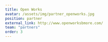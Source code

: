 ```yaml
---
title: Open Works
avatar: /assets/img/partner_openworks.jpg
position: partner
external_link: http://www.openworksbmore.com/
team: "partners"
order: 3
---
```

